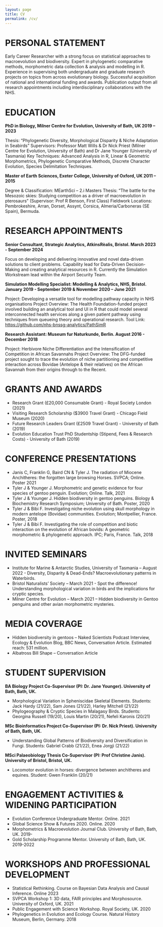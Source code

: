 ```yaml
---
layout: page
title: CV
permalink: /cv/
---
```


# PERSONAL STATEMENT
Early Career Researcher with a strong focus on statistical approaches to macroevolution and biodiversity. Expert in phylogenetic comparative methods, morphometric data collection & analysis and modelling in R. Experience in supervising both undergraduate and graduate research projects on topics from across evolutionary biology. Successful acquisition of national and international funding and awards. Publication output from all research appointments including interdisciplinary collaborations with the NHS.  

# EDUCATION
**PhD in Biology, Milner Centre for Evolution, University of Bath, UK 2019 – 2023**

Thesis: “Phylogenetic Diversity, Morphological Disparity & Niche Adaptation in Seabirds”
Supervisors: Professor Matt Wills & Dr Nick Priest (Milner Centre for Evolution, University of Bath) and Dr Jane Younger (University of Tasmania)
Key Techniques: Advanced Analysis in R, Linear & Geometric Morphometrics, Phylogenetic Comparative Methods, Discrete Character Evolution, Species Delimitation Techniques.

**Master of Earth Sciences, Exeter College, University of Oxford, UK 2011 – 2015**

Degree & Classification: MEarthSci – 2.i
Masters Thesis: “The battle for the Mesozoic skies: Studying competition as a driver of macroevolution in pterosaurs” (Supervisor: Prof R Benson, First Class)
Fieldwork Locations: Pembrokeshire, Arran, Dorset, Assynt, Corsica, Almeria/Carboneras (SE Spain), Bermuda.

# RESEARCH APPOINTMENTS
**Senior Consultant, Strategic Analytics, AtkinsRèalis, Bristol. March 2023 - September 2024**

Focus on developing and delivering innovative and novel data-driven solutions to client problems.
Capability lead for Data-Driven Decision-Making and creating analytical resources in R. 
Currently the Simulation Workstream lead within the Airport Security Team. 

**Simulation Modelling Specialist: Modelling & Analytics, NHS, Bristol. January 2019 - September 2019 & November 2020 – June 2021**

Project: Developing a versatile tool for modelling pathway capacity in NHS organisations
Project Overview: The Health Foundation-funded project involved building an analytical tool and UI in R that could model several interconnected health services along a given patient pathway using techniques from queueing theory and operational research. 
Tool Link: https://github.com/nhs-bnssg-analytics/PathSimR 

**Research Assistant: Museum fur Naturkunde, Berlin. August 2016 - December 2018**

Project: Herbivore Niche Differentiation and the Intensification of Competition in African Savannahs
Project Overview: The DFG-funded project sought to trace the evolution of niche partitioning and competitive interaction across Bovidae (Antelope & their relatives) on the African Savannah from their origins through to the Recent. 

# GRANTS AND AWARDS
- Research Grant (£20,000 Consumable Grant) - Royal Society London (2021)
- Visiting Research Scholarship ($3900 Travel Grant) - Chicago Field Museum (2020)  
- Future Research Leaders Grant (£2509 Travel Grant) - University of Bath (2019)  
- Evolution Education Trust PhD Studentship (Stipend, Fees & Research Costs) - University of Bath (2019)  

# CONFERENCE PRESENTATIONS
- Janis C, Franklin G, Baird CN & Tyler J. The radiation of Miocene Anchitheres: the forgotten large browsing Horses. SVPCA; Online. Poster 2021
- Tyler J & Younger J. Morphometric and genetic evidence for four species of gentoo penguin. Evolution; Online. Talk, 2021
- Tyler J & Younger J. Hidden biodiversity in gentoo penguins. Biology & Biochemistry Research Symposium; University of Bath. Poster, 2020
- Tyler J & Bibi F. Investigating niche evolution using skull morphology in modern antelope (Bovidae) communities. Evolution; Montpellier, France. Poster, 2018
- Tyler J & Bibi F. Investigating the role of competition and biotic interaction on the evolution of African bovids: A geometric morphometric & phylogenetic approach. IPC; Paris, France. Talk, 2018

# INVITED SEMINARS
- Institute for Marine & Antarctic Studies, University of Tasmania – August 2022 - Diversity, Disparity & Dead-Ends? Macroevolutionary patterns in Waterbirds.
- Bristol Naturalists’ Society – March 2021 - Spot the difference! Understanding morphological variation in birds and the implications for cryptic species.
- Milner Centre for Evolution – March 2021 – Hidden biodiversity in Gentoo penguins and other avian morphometric mysteries.

# MEDIA COVERAGE
- Hidden biodiversity in gentoos – Naked Scientists Podcast Interview, Ecology & Evolution Blog, BBC News, Conversation Article. Estimated reach: 531 million. 
- Albatross Bill Shape – Conversation Article

# STUDENT SUPERVISION
**BA Biology Project Co-Supervisor (PI: Dr. Jane Younger). University of Bath, Bath, UK.**
- Morphological Variation in Spheniscidae Skeletal Elements. Students: Jack Hardy (21/22), Sam Jones (21/22), Harley Mitchell (21/22)
- Phylogeography & Cryptic Species in Malagasy Birds. Students: Georgina Russell (19/20), Louis Martin (20/21), Nefeli Karonis (20/21)

**MSc Bioinformatics Project Co-Supervisor (PI: Dr. Nick Priest). University of Bath, Bath, UK.**
- Understanding Global Patterns of Biodiversity and Diversification in Fungi. Students: Gabriel Crabb (21/22), Enea Jorgji (21/22)

**MSci Palaeobiology Thesis Co-Supervisor (PI: Prof Christine Janis). University of Bristol, Bristol, UK.**
- Locomotor evolution in horses: divergence between anchitheres and equines. Student: Gwen Franklin (20/21)

# ENGAGEMENT ACTIVITIES & WIDENING PARTICIPATION
- Evolution Conference Undergraduate Mentor. Online. 2021
- Global Science Show & Futures 2020. Online. 2020
- Morphometrics & Macroevolution Journal Club. University of Bath, Bath, UK. 2019-
- Gold Scholarship Programme Mentor. University of Bath, Bath, UK. 2019-2022

# WORKSHOPS AND PROFESSIONAL DEVELOPMENT
- Statistical Rethinking. Course on Bayesian Data Analysis and Causal Inference. Online 2023
- SVPCA Workshop 1: 3D data, FAIR principles and Morphosource. University of Oxford, UK. 2021
- Public Engagement with Science Workshop. Royal Society, UK. 2020
- Phylogenetics in Evolution and Ecology Course. Natural History Museum, Berlin, Germany. 2018
